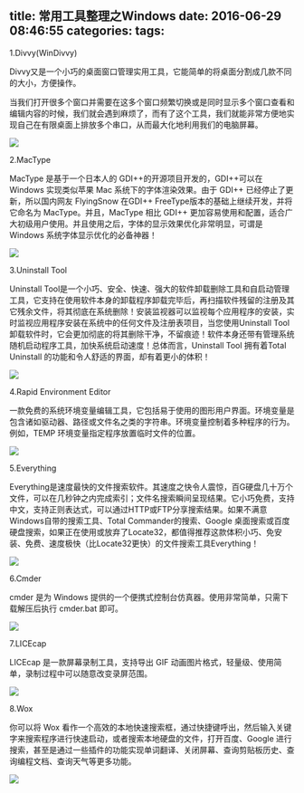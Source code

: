 title: 常用工具整理之Windows
date: 2016-06-29 08:46:55
categories:
tags:
---
1.Divvy(WinDivvy)

Divvy又是一个小巧的桌面窗口管理实用工具，它能简单的将桌面分割成几款不同的大小，方便操作。

当我们打开很多个窗口并需要在这多个窗口频繁切换或是同时显示多个窗口查看和编辑内容的时候，我们就会遇到麻烦了，而有了这个工具，我们就能非常方便地实现自己在有限桌面上排放多个串口，从而最大化地利用我们的电脑屏幕。

![](http://7xkexv.dl1.z0.glb.clouddn.com/tools/windivvy.png)

2.MacType

MacType 是基于一个日本人的 GDI++的开源项目开发的，GDI++可以在 Windows 实现类似苹果 Mac 系统下的字体渲染效果。由于 GDI++ 已经停止了更新，所以国内网友 FlyingSnow 在GDI++ FreeType版本的基础上继续开发，并将它命名为 MacType。并且，MacType 相比 GDI++ 更加容易使用和配置，适合广大初级用户使用。并且使用之后，字体的显示效果优化非常明显，可谓是 Windows 系统字体显示优化的必备神器！

![](http://7xkexv.dl1.z0.glb.clouddn.com/tools/mactype.png)
<!--more-->
3.Uninstall Tool

Uninstall Tool是一个小巧、安全、快速、强大的软件卸载删除工具和自启动管理工具，它支持在使用软件本身的卸载程序卸载完毕后，再扫描软件残留的注册及其它残余文件，将其彻底在系统删除！安装监视器可以监视每个应用程序的安装，实时监视应用程序安装在系统中的任何文件及注册表项目，当您使用Uninstall Tool卸载软件时，它会更加彻底的将其删除干净，不留痕迹！软件本身还带有管理系统随机启动程序工具，加快系统启动速度！总体而言，Uninstall Tool 拥有着Total Uninstall 的功能和令人舒适的界面，却有着更小的体积！

![](http://7xkexv.dl1.z0.glb.clouddn.com/tools/uninstalltool.jpg)

4.Rapid Environment Editor

一款免费的系统环境变量编辑工具，它包括易于使用的图形用户界面。环境变量是包含诸如驱动器、路径或文件名之类的字符串。环境变量控制着多种程序的行为。例如，TEMP 环境变量指定程序放置临时文件的位置。

![](http://7xkexv.dl1.z0.glb.clouddn.com/tools/rapidee.gif)

5.Everything

Everything是速度最快的文件搜索软件。其速度之快令人震惊，百G硬盘几十万个文件，可以在几秒钟之内完成索引；文件名搜索瞬间呈现结果。它小巧免费，支持中文，支持正则表达式，可以通过HTTP或FTP分享搜索结果。如果不满意Windows自带的搜索工具、Total Commander的搜索、Google 桌面搜索或百度硬盘搜索，如果正在使用或放弃了Locate32，都值得推荐这款体积小巧、免安装、免费、速度极快（比Locate32更快）的文件搜索工具Everything！

![](http://7xkexv.dl1.z0.glb.clouddn.com/tools/everything.jpg)

6.Cmder

cmder 是为 Windows 提供的一个便携式控制台仿真器。使用非常简单，只需下载解压后执行 cmder.bat 即可。

![](http://7xkexv.dl1.z0.glb.clouddn.com/tools/cmder.png)

7.LICEcap

LICEcap 是一款屏幕录制工具，支持导出 GIF 动画图片格式，轻量级、使用简单，录制过程中可以随意改变录屏范围。

![](http://7xkexv.dl1.z0.glb.clouddn.com/tools/licecap.png)

8.Wox

你可以将 Wox 看作一个高效的本地快速搜索框，通过快捷键呼出，然后输入关键字来搜索程序进行快速启动，或者搜索本地硬盘的文件，打开百度、Google 进行搜索，甚至是通过一些插件的功能实现单词翻译、关闭屏幕、查询剪贴板历史、查询编程文档、查询天气等更多功能。

![](http://7xkexv.dl1.z0.glb.clouddn.com/tools/wox.jpg)